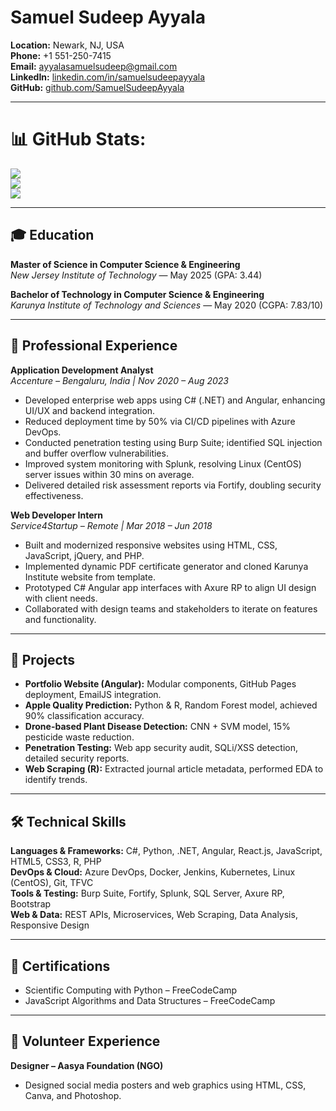 
# Samuel Sudeep Ayyala
**Location:** Newark, NJ, USA  
**Phone:** +1 551-250-7415  
**Email:** ayyalasamuelsudeep@gmail.com  
**LinkedIn:** [linkedin.com/in/samuelsudeepayyala](https://www.linkedin.com/in/samuelsudeepayyala)  
**GitHub:** [github.com/SamuelSudeepAyyala](https://github.com/SamuelSudeepAyyala)

---
# 📊 GitHub Stats:
![](https://github-readme-stats.vercel.app/api?username=SamuelSudeepAyyala&theme=dark&hide_border=false&include_all_commits=true&count_private=false)<br/>
![](https://github-readme-streak-stats.herokuapp.com/?user=SamuelSudeepAyyala&theme=dark&hide_border=false)<br/>
![](https://github-readme-stats.vercel.app/api/top-langs/?username=SamuelSudeepAyyala&theme=dark&hide_border=false&include_all_commits=true&count_private=false&layout=compact)


---
## 🎓 Education

**Master of Science in Computer Science & Engineering**  
_New Jersey Institute of Technology_ — May 2025 (GPA: 3.44)  

**Bachelor of Technology in Computer Science & Engineering**  
_Karunya Institute of Technology and Sciences_ — May 2020 (CGPA: 7.83/10)

---

## 💼 Professional Experience

**Application Development Analyst**  
_Accenture – Bengaluru, India | Nov 2020 – Aug 2023_  
- Developed enterprise web apps using C# (.NET) and Angular, enhancing UI/UX and backend integration.  
- Reduced deployment time by 50% via CI/CD pipelines with Azure DevOps.  
- Conducted penetration testing using Burp Suite; identified SQL injection and buffer overflow vulnerabilities.  
- Improved system monitoring with Splunk, resolving Linux (CentOS) server issues within 30 mins on average.  
- Delivered detailed risk assessment reports via Fortify, doubling security effectiveness.

**Web Developer Intern**  
_Service4Startup – Remote | Mar 2018 – Jun 2018_  
- Built and modernized responsive websites using HTML, CSS, JavaScript, jQuery, and PHP.  
- Implemented dynamic PDF certificate generator and cloned Karunya Institute website from template.  
- Prototyped C# Angular app interfaces with Axure RP to align UI design with client needs.  
- Collaborated with design teams and stakeholders to iterate on features and functionality.

---

## 🧪 Projects

- **Portfolio Website (Angular):** Modular components, GitHub Pages deployment, EmailJS integration.  
- **Apple Quality Prediction:** Python & R, Random Forest model, achieved 90% classification accuracy.  
- **Drone-based Plant Disease Detection:** CNN + SVM model, 15% pesticide waste reduction.  
- **Penetration Testing:** Web app security audit, SQLi/XSS detection, detailed security reports.  
- **Web Scraping (R):** Extracted journal article metadata, performed EDA to identify trends.

---

## 🛠 Technical Skills

**Languages & Frameworks:** C#, Python, .NET, Angular, React.js, JavaScript, HTML5, CSS3, R, PHP  
**DevOps & Cloud:** Azure DevOps, Docker, Jenkins, Kubernetes, Linux (CentOS), Git, TFVC  
**Tools & Testing:** Burp Suite, Fortify, Splunk, SQL Server, Axure RP, Bootstrap  
**Web & Data:** REST APIs, Microservices, Web Scraping, Data Analysis, Responsive Design

---

## 📜 Certifications

- Scientific Computing with Python – FreeCodeCamp  
- JavaScript Algorithms and Data Structures – FreeCodeCamp

---

## 🤝 Volunteer Experience

**Designer – Aasya Foundation (NGO)**  
- Designed social media posters and web graphics using HTML, CSS, Canva, and Photoshop.
